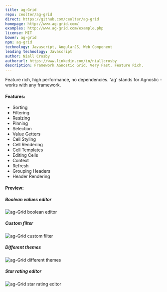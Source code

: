 ```yaml
---
title: ag-Grid
repo: ceolter/ag-grid
direct: https://github.com/ceolter/ag-grid
homepage: http://www.ag-grid.com/
examples: http://www.ag-grid.com/example.php
license: MIT
bower: ag-grid
npm: ag-grid
technology: Javascript, AngularJS, Web Component
leading technology: Javascript
author: Niall Crosby
authorurl: https://www.linkedin.com/in/niallcrosby
description: Framework AGnostic Grid. Very Fast. Feature Rich.
---
```


Feature rich, high performance, no dependencies.
'ag' stands for Agnostic - works with any framework.

#### Features:

* Sorting
* Filtering
* Resizing
* Pinning
* Selection
* Value Getters
* Cell Styling
* Cell Rendering
* Cell Templates
* Editing Cells
* Context
* Refresh
* Grouping Headers
* Header Rendering

#### Preview:

##### Boolean values editor
![ag-Grid boolean editor](/images/libraries/ag-grid/ag-grid-boolean-values-editor.png "ag-Grid boolean editor")

##### Custom filter
![ag-Grid custom filter](/images/libraries/ag-grid/ag-grid-column-filtering-example.png "ag-Grid custom filter")

##### Different themes
![ag-Grid different themes](/images/libraries/ag-grid/ag-grid-provided-blue-style-applied.png "ag-Grid different themes")

##### Star rating editor
![ag-Grid star rating editor](/images/libraries/ag-grid/ag-grid-rating-values-editor.png "ag-Grid star rating editor")
